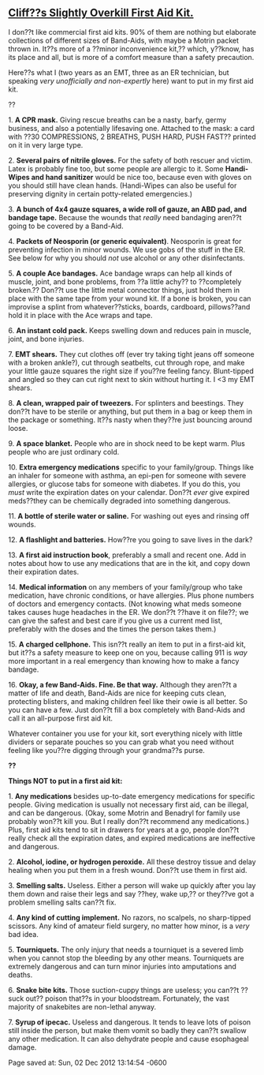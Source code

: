 <div id="wikitext">

[Cliff??s Slightly Overkill First Aid Kit.](http://pervocracy.tumblr.com/post/37044357343/cliffs-slightly-overkill-first-aid-kit)
---------------------------------------------------------------------------------------------------------------------------------

<div class="round lrindent quote">

I don??t like commercial first aid kits. 90% of them are nothing but
elaborate collections of different sizes of Band-Aids, with maybe a
Motrin packet thrown in. It??s more of a ??minor inconvenience kit,??
which, y??know, has its place and all, but is more of a comfort measure
than a safety precaution.

Here??s what I (two years as an EMT, three as an ER technician, but
speaking *very unofficially and non-expertly* here) want to put in my
first aid kit.

??

1\. **A CPR mask.** Giving rescue breaths can be a nasty, barfy, germy
business, and also a potentially lifesaving one. Attached to the mask: a
card with ??30 COMPRESSIONS, 2 BREATHS, PUSH HARD, PUSH FAST?? printed
on it in very large type.

2\. **Several pairs of nitrile gloves.** For the safety of both rescuer
and victim. Latex is probably fine too, but some people are allergic to
it. Some **Handi-Wipes and hand sanitizer** would be nice too, because
even with gloves on you should still have clean hands. (Handi-Wipes can
also be useful for preserving dignity in certain potty-related
emergencies.)

3\. **A bunch of 4x4 gauze squares, a wide roll of gauze, an ABD pad, and
bandage tape.** Because the wounds that *really* need bandaging aren??t
going to be covered by a Band-Aid.

4\. **Packets of Neosporin (or generic equivalent)**. Neosporin is great
for preventing infection in minor wounds. We use gobs of the stuff in
the ER. See below for why you should *not* use alcohol or any other
disinfectants.

5\. **A couple Ace bandages.** Ace bandage wraps can help all kinds of
muscle, joint, and bone problems, from ??a little achy?? to ??completely
broken.?? Don??t use the little metal connector things, just hold them
in place with the same tape from your wound kit. If a bone is broken,
you can improvise a splint from whatever??sticks, boards, cardboard,
pillows??and hold it in place with the Ace wraps and tape.

6\. **An instant cold pack.** Keeps swelling down and reduces pain in
muscle, joint, and bone injuries.

7\. **EMT shears.** They cut clothes off (ever try taking tight jeans off
someone with a broken ankle?), cut through seatbelts, cut through rope,
and make your little gauze squares the right size if you??re feeling
fancy. Blunt-tipped and angled so they can cut right next to skin
without hurting it. I \<3 my EMT shears.

8\. **A clean, wrapped pair of tweezers.** For splinters and beestings.
They don??t have to be sterile or anything, but put them in a bag or
keep them in the package or something. It??s nasty when they??re just
bouncing around loose.

9\. **A space blanket.** People who are in shock need to be kept warm.
Plus people who are just ordinary cold.

10\. **Extra emergency medications** specific to your family/group.
Things like an inhaler for someone with asthma, an epi-pen for someone
with severe allergies, or glucose tabs for someone with diabetes. If you
do this, you *must* write the expiration dates on your calendar. Don??t
*ever* give expired meds??they can be chemically degraded into something
dangerous.

11\. **A bottle of sterile water or saline.** For washing out eyes and
rinsing off wounds.

12\. **A flashlight and batteries.** How??re you going to save lives in
the dark?

13\. **A first aid instruction book**, preferably a small and recent one.
Add in notes about how to use any medications that are in the kit, and
copy down their expiration dates.

14\. **Medical information** on any members of your family/group who take
medication, have chronic conditions, or have allergies. Plus phone
numbers of doctors and emergency contacts. (Not knowing what meds
someone takes causes huge headaches in the ER. We don??t ??have it on
file??; we can give the safest and best care if you give us a current
med list, preferably with the doses and the times the person takes
them.)

15\. **A charged cellphone.** This isn??t really an item to put in a
first-aid kit, but it??s a safety measure to keep one on you, because
calling 911 is *way* more important in a real emergency than knowing how
to make a fancy bandage.

16\. **Okay, a few Band-Aids. Fine. Be that way.** Although they aren??t
a matter of life and death, Band-Aids are nice for keeping cuts clean,
protecting blisters, and making children feel like their owie is all
better. So you can have a few. Just don??t fill a box completely with
Band-Aids and call it an all-purpose first aid kit.

Whatever container you use for your kit, sort everything nicely with
little dividers or separate pouches so you can grab what you need
without feeling like you??re digging through your grandma??s purse.

**??**

**Things NOT to put in a first aid kit:**

1\. **Any medications** besides up-to-date emergency medications for
specific people. Giving medication is usually not necessary first aid,
can be illegal, and can be dangerous. (Okay, some Motrin and Benadryl
for family use probably won??t kill you. But I really don??t recommend
any medications.) Plus, first aid kits tend to sit in drawers for years
at a go, people don??t really check all the expiration dates, and
expired medications are ineffective and dangerous.

2\. **Alcohol, iodine, or hydrogen peroxide.** All these destroy tissue
and delay healing when you put them in a fresh wound. Don??t use them in
first aid.

3\. **Smelling salts.** Useless. Either a person will wake up quickly
after you lay them down and raise their legs and say ??hey, wake up,??
or they??ve got a problem smelling salts can??t fix.

4\. **Any kind of cutting implement.** No razors, no scalpels, no
sharp-tipped scissors. Any kind of amateur field surgery, no matter how
minor, is a *very* bad idea.

5\. **Tourniquets.** The only injury that needs a tourniquet is a severed
limb when you cannot stop the bleeding by any other means. Tourniquets
are extremely dangerous and can turn minor injuries into amputations and
deaths.

6\. **Snake bite kits.** Those suction-cuppy things are useless; you
can??t ??suck out?? poison that??s in your bloodstream. Fortunately, the
vast majority of snakebites are non-lethal anyway.

7\. **Syrup of ipecac.** Useless and dangerous. It tends to leave lots of
poison still inside the person, but make them vomit so badly they can??t
swallow any other medication. It can also dehydrate people and cause
esophageal damage.

</div>

<div class="vspace">

</div>

<div style="display: none;">

Summary: an "unofficial" list of stuff to put in a *real* first-aid kit,
from a friend on the net Tags: survival kit,first aid kit,emergency
preparedness,first aid Source:
<http://pervocracy.tumblr.com/post/37044357343/cliffs-slightly-overkill-first-aid-kit>
Parent:<span
class="wikiword">[SavedArticles](http://wiki.tamouse.org?n=SavedArticles.HomePage?action=print)</span>(.<span
class="wikiword">[HomePage](http://wiki.tamouse.org?n=SavedArticles.HomePage?action=print)</span>)
includeme:[SavedArticles.HomePage](http://wiki.tamouse.org?n=SavedArticles.HomePage?action=print)
Categories:[Articles](http://wiki.tamouse.org?n=Category.Articles),
[HowTos](http://wiki.tamouse.org?n=Category.HowTos)

</div>

Page saved at: Sun, 02 Dec 2012 13:14:54 -0600

<div class="vspace">

</div>

</div>
